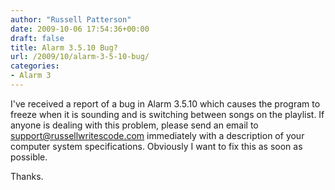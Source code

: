 ```yaml
---
author: "Russell Patterson"
date: 2009-10-06 17:54:36+00:00
draft: false
title: Alarm 3.5.10 Bug?
url: /2009/10/alarm-3-5-10-bug/
categories:
- Alarm 3
---
```


I've received a report of a bug in Alarm 3.5.10 which causes the program to freeze when it is sounding and is switching between songs on the playlist.  If anyone is dealing with this problem, please send an email to support@russellwritescode.com immediately with a description of your computer system specifications.  Obviously I want to fix this as soon as possible.

Thanks.
